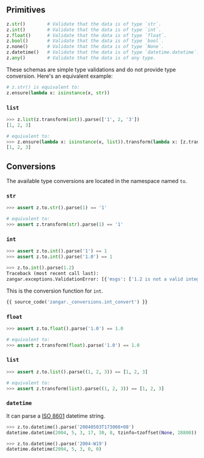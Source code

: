 ## Primitives

```python
z.str()        # Validate that the data is of type `str`.
z.int()        # Validate that the data is of type `int`.
z.float()      # Validate that the data is of type `float`.
z.bool()       # Validate that the data is of type `bool`.
z.none()       # Validate that the data is of type `None`.
z.datetime()   # Validate that the data is of type `datetime.datetime`.
z.any()        # Validate that the data is of any type.
```

These schemas are simple type validations and do not provide type conversion. Here's an equivalent example:

```python
# z.str() is equivalent to:
z.ensure(lambda x: isinstance(x, str))
```

### `list`

```py
>>> z.list(z.transform(int)).parse(['1', 2, '3'])
[1, 2, 3]

# equivalent to:
>>> z.ensure(lambda x: isinstance(x, list)).transform(lambda x: [z.transform(int).parse(i) for i in x]).parse(['1', 2, '3'])
[1, 2, 3]

```

## Conversions

The available type conversions are located in the namespace named `to`.

### `str`

```py
>>> assert z.to.str().parse(1) == '1'

# equivalent to:
>>> assert z.transform(str).parse(1) == '1'

```

### `int`

```py
>>> assert z.to.int().parse('1') == 1
>>> assert z.to.int().parse('1.0') == 1

>>> z.to.int().parse(1.2)
Traceback (most recent call last):
zangar.exceptions.ValidationError: [{'msgs': ['1.2 is not a valid integer']}]

```

This is the conversion function for `int`.

```py
{{ source_code('zangar._conversions.int_convert') }}

```

### `float`

```py
>>> assert z.to.float().parse('1.0') == 1.0

# equivalent to:
>>> assert z.transform(float).parse('1.0') == 1.0

```

### `list`

```py
>>> assert z.to.list().parse((1, 2, 3)) == [1, 2, 3]

# equivalent to:
>>> assert z.transform(list).parse((1, 2, 3)) == [1, 2, 3]

```

### `datetime`

It can parse a [ISO 8601](https://en.wikipedia.org/wiki/ISO_8601) datetime string.

```py
>>> z.to.datetime().parse('20040503T173008+08')
datetime.datetime(2004, 5, 3, 17, 30, 8, tzinfo=tzoffset(None, 28800))

>>> z.to.datetime().parse('2004-W19')
datetime.datetime(2004, 5, 3, 0, 0)

```
